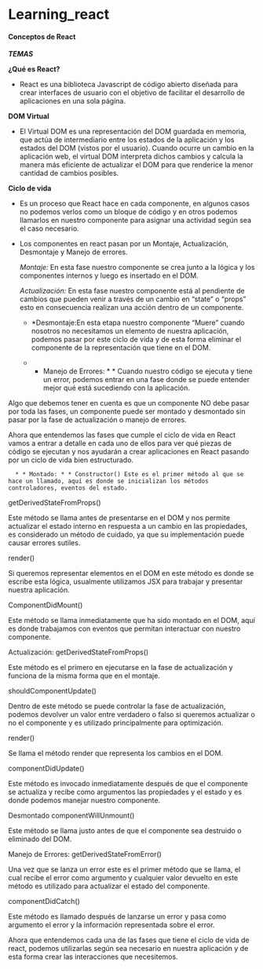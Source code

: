 # Learning_react


#### Conceptos de React

___TEMAS___

**¿Qué es React?**
- React es una biblioteca Javascript de código abierto diseñada para crear interfaces de usuario con el objetivo de facilitar el desarrollo de aplicaciones en una sola página.

**DOM Virtual**
  - El Virtual DOM es una representación del DOM guardada en memoria, que actúa de intermediario entre los estados de la aplicación y los estados del DOM (vistos por el usuario). Cuando ocurre un cambio en la aplicación web, el virtual DOM interpreta dichos cambios y calcula la manera más eficiente de actualizar el DOM para que renderice la menor cantidad de cambios posibles.
  
**Ciclo de vida**

- Es un proceso que React hace en cada componente, en algunos casos no podemos verlos como un bloque de código y en otros podemos llamarlos en nuestro componente para asignar una actividad según sea el caso necesario.

- Los componentes en react pasan por un Montaje, Actualización, Desmontaje y Manejo de errores.

    *Montaje:* En esta fase nuestro componente se crea junto a la lógica y los componentes internos y luego es insertado en el DOM.
     
    *Actualización:* En esta fase nuestro componente está al pendiente de cambios que pueden venir a través de un cambio en “state” o “props” 
                        esto en consecuencia realizan una acción dentro de un componente.
                        
    * *Desmontaje:En esta etapa nuestro componente “Muere” cuando nosotros no necesitamos un elemento de nuestra aplicación, podemos pasar por este ciclo de vida y de esta 
                    forma eliminar el componente de la representación que tiene en el DOM.

    * * Manejo de Errores: * * Cuando nuestro código se ejecuta y tiene un error, podemos entrar en una fase donde se puede entender mejor qué está sucediendo con la aplicación.

Algo que debemos tener en cuenta es que un componente NO debe pasar por toda las fases, un componente puede ser montado y desmontado sin pasar por la fase de actualización o manejo de errores.

Ahora que entendemos las fases que cumple el ciclo de vida en React vamos a entrar a detalle en cada uno de ellos para ver qué piezas de código se ejecutan y nos ayudarán a crear aplicaciones en React pasando por un ciclo de vida bien estructurado.

      * * Montado: * * Constructor() Este es el primer método al que se hace un llamado, aquí es donde se inicializan los métodos controladores, eventos del estado.

getDerivedStateFromProps()

Este método se llama antes de presentarse en el DOM y nos permite actualizar el estado interno en respuesta a un cambio en las propiedades, es considerado un método de cuidado, ya que su implementación puede causar errores sutiles.

render()

Si queremos representar elementos en el DOM en este método es donde se escribe esta lógica, usualmente utilizamos JSX para trabajar y presentar nuestra aplicación.

ComponentDidMount()

Este método se llama inmediatamente que ha sido montado en el DOM, aquí es donde trabajamos con eventos que permitan interactuar con nuestro componente.

Actualización:
getDerivedStateFromProps()

Este método es el primero en ejecutarse en la fase de actualización y funciona de la misma forma que en el montaje.

shouldComponentUpdate()

Dentro de este método se puede controlar la fase de actualización, podemos devolver un valor entre verdadero o falso si queremos actualizar o no el componente y es utilizado principalmente para optimización.

render()

Se llama el método render que representa los cambios en el DOM.

componentDidUpdate()

Este método es invocado inmediatamente después de que el componente se actualiza y recibe como argumentos las propiedades y el estado y es donde podemos manejar nuestro componente.

Desmontado
componentWillUnmount()

Este método se llama justo antes de que el componente sea destruido o eliminado del DOM.

Manejo de Errores:
getDerivedStateFromError()

Una vez que se lanza un error este es el primer método que se llama, el cual recibe el error como argumento y cualquier valor devuelto en este método es utilizado para actualizar el estado del componente.

componentDidCatch()

Este método es llamado después de lanzarse un error y pasa como argumento el error y la información representada sobre el error.

Ahora que entendemos cada una de las fases que tiene el ciclo de vida de react, podemos utilizarlas según sea necesario en nuestra aplicación y de esta forma crear las interacciones que necesitemos.
  

